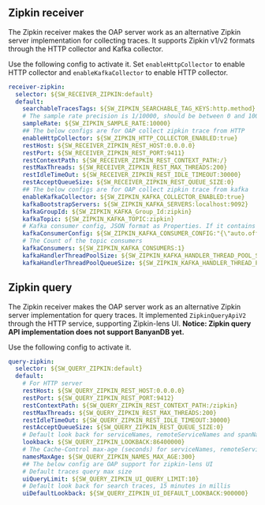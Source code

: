 ## Zipkin receiver
The Zipkin receiver makes the OAP server work as an alternative Zipkin server implementation for collecting traces. 
It supports Zipkin v1/v2 formats through the HTTP collector and Kafka collector.

Use the following config to activate it.
Set `enableHttpCollector` to enable HTTP collector and `enableKafkaCollector` to enable HTTP collector.

```yaml
receiver-zipkin:
  selector: ${SW_RECEIVER_ZIPKIN:default}
  default:
    searchableTracesTags: ${SW_ZIPKIN_SEARCHABLE_TAG_KEYS:http.method}
    # The sample rate precision is 1/10000, should be between 0 and 10000
    sampleRate: ${SW_ZIPKIN_SAMPLE_RATE:10000}
    ## The below configs are for OAP collect zipkin trace from HTTP
    enableHttpCollector: ${SW_ZIPKIN_HTTP_COLLECTOR_ENABLED:true}
    restHost: ${SW_RECEIVER_ZIPKIN_REST_HOST:0.0.0.0}
    restPort: ${SW_RECEIVER_ZIPKIN_REST_PORT:9411}
    restContextPath: ${SW_RECEIVER_ZIPKIN_REST_CONTEXT_PATH:/}
    restMaxThreads: ${SW_RECEIVER_ZIPKIN_REST_MAX_THREADS:200}
    restIdleTimeOut: ${SW_RECEIVER_ZIPKIN_REST_IDLE_TIMEOUT:30000}
    restAcceptQueueSize: ${SW_RECEIVER_ZIPKIN_REST_QUEUE_SIZE:0}
    ## The below configs are for OAP collect zipkin trace from kafka
    enableKafkaCollector: ${SW_ZIPKIN_KAFKA_COLLECTOR_ENABLED:true}
    kafkaBootstrapServers: ${SW_ZIPKIN_KAFKA_SERVERS:localhost:9092}
    kafkaGroupId: ${SW_ZIPKIN_KAFKA_Group_Id:zipkin}
    kafkaTopic: ${SW_ZIPKIN_KAFKA_TOPIC:zipkin}
    # Kafka consumer config, JSON format as Properties. If it contains the same key with above, would override.
    kafkaConsumerConfig: ${SW_ZIPKIN_KAFKA_CONSUMER_CONFIG:"{\"auto.offset.reset\":\"earliest\",\"enable.auto.commit\":true}"}
    # The Count of the topic consumers
    kafkaConsumers: ${SW_ZIPKIN_KAFKA_CONSUMERS:1}
    kafkaHandlerThreadPoolSize: ${SW_ZIPKIN_KAFKA_HANDLER_THREAD_POOL_SIZE:-1}
    kafkaHandlerThreadPoolQueueSize: ${SW_ZIPKIN_KAFKA_HANDLER_THREAD_POOL_QUEUE_SIZE:-1}

```

## Zipkin query
The Zipkin receiver makes the OAP server work as an alternative Zipkin server implementation for query traces. 
It implemented `ZipkinQueryApiV2` through the HTTP service, supporting Zipkin-lens UI.
**Notice: Zipkin query API implementation does not support BanyanDB yet.**

Use the following config to activate it.

```yaml
query-zipkin:
  selector: ${SW_QUERY_ZIPKIN:default}
  default:
    # For HTTP server
    restHost: ${SW_QUERY_ZIPKIN_REST_HOST:0.0.0.0}
    restPort: ${SW_QUERY_ZIPKIN_REST_PORT:9412}
    restContextPath: ${SW_QUERY_ZIPKIN_REST_CONTEXT_PATH:/zipkin}
    restMaxThreads: ${SW_QUERY_ZIPKIN_REST_MAX_THREADS:200}
    restIdleTimeOut: ${SW_QUERY_ZIPKIN_REST_IDLE_TIMEOUT:30000}
    restAcceptQueueSize: ${SW_QUERY_ZIPKIN_REST_QUEUE_SIZE:0}
    # Default look back for serviceNames, remoteServiceNames and spanNames, 1 day in millis
    lookback: ${SW_QUERY_ZIPKIN_LOOKBACK:86400000}
    # The Cache-Control max-age (seconds) for serviceNames, remoteServiceNames and spanNames
    namesMaxAge: ${SW_QUERY_ZIPKIN_NAMES_MAX_AGE:300}
    ## The below config are OAP support for zipkin-lens UI
    # Default traces query max size
    uiQueryLimit: ${SW_QUERY_ZIPKIN_UI_QUERY_LIMIT:10}
    # Default look back for search traces, 15 minutes in millis
    uiDefaultLookback: ${SW_QUERY_ZIPKIN_UI_DEFAULT_LOOKBACK:900000}
```
